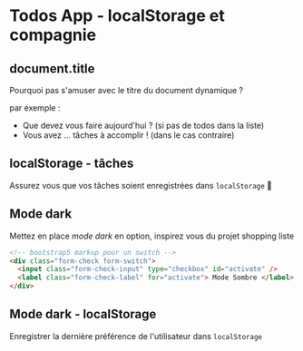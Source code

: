 # Todos App - localStorage et compagnie

## document.title

Pourquoi pas s'amuser avec le titre du document dynamique ?

par exemple :

- Que devez vous faire aujourd'hui ? (si pas de todos dans la liste)
- Vous avez ... tâches à accomplir ! (dans le cas contraire)

## localStorage - tâches

Assurez vous que vos tâches soient enregistrées dans `localStorage` 💪

## Mode dark

Mettez en place _mode dark_ en option, inspirez vous du projet shopping liste

```html
<!-- bootstrap5 markup pour un switch -->
<div class="form-check form-switch">
  <input class="form-check-input" type="checkbox" id="activate" />
  <label class="form-check-label" for="activate"> Mode Sombre </label>
</div>
```

## Mode dark - localStorage

Enregistrer la dernière préférence de l'utilisateur dans `localStorage`
